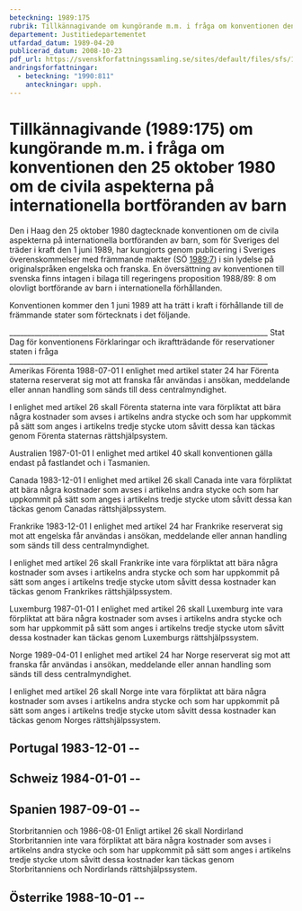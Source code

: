 ```yaml
---
beteckning: 1989:175
rubrik: Tillkännagivande om kungörande m.m. i fråga om konventionen den 25 oktober 1980 om de civila aspekterna på internationella bortföranden av barn
departement: Justitiedepartementet
utfardad_datum: 1989-04-20
publicerad_datum: 2008-10-23
pdf_url: https://svenskforfattningssamling.se/sites/default/files/sfs/1989-04/SFS1989-175.pdf
andringsforfattningar:
  - beteckning: "1990:811"
    anteckningar: upph.
---
```


# Tillkännagivande (1989:175) om kungörande m.m. i fråga om konventionen den 25 oktober 1980 om de civila aspekterna på internationella bortföranden av barn

Den i Haag den 25 oktober 1980 dagtecknade konventionen om de civila aspekterna på internationella bortföranden av barn, som för Sveriges del träder i kraft den 1 juni 1989, har kungjorts genom publicering i Sveriges överenskommelser med främmande makter (SÖ [1989:7](https://selex.se/eli/sfs/1989/7)) i sin lydelse på originalspråken engelska och franska. En översättning av konventionen till svenska finns intagen i bilaga till regeringens proposition 1988/89: 8 om olovligt bortförande av barn i internationella förhållanden.

Konventionen kommer den 1 juni 1989 att ha trätt i kraft i förhållande till de främmande stater som förtecknats i det följande.

________________________________________________________________________ Stat                    Dag för konventionens   Förklaringar och ikraftträdande för      reservationer staten i fråga ________________________________________________________________________ Amerikas Förenta        1988-07-01              I enlighet med artikel stater                                          24 har Förenta staterna reserverat sig mot att franska får användas i ansökan, meddelande eller annan handling som sänds till dess centralmyndighet.

I enlighet med artikel 26 skall Förenta staterna inte vara förpliktat att bära några kostnader som avses i artikelns andra stycke och som har uppkommit på sätt som anges i artikelns tredje stycke utom såvitt dessa kan täckas genom Förenta staternas rättshjälpsystem.

Australien              1987-01-01              I enlighet med artikel 40 skall konventionen gälla endast på fastlandet och i Tasmanien.

Canada                  1983-12-01              I enlighet med artikel 26 skall Canada inte vara förpliktat att bära några kostnader som avses i artikelns andra stycke och som har uppkommit på sätt som anges i artikelns tredje stycke utom såvitt dessa kan täckas genom Canadas rättshjälpssystem.

Frankrike               1983-12-01              I enlighet med artikel 24 har Frankrike reserverat sig mot att engelska får användas i ansökan, meddelande eller annan handling som sänds till dess centralmyndighet.

I enlighet med artikel 26 skall Frankrike inte vara förpliktat att bära några kostnader som avses i artikelns andra stycke och som har uppkommit på sätt som anges i artikelns tredje stycke utom såvitt dessa kostnader kan täckas genom Frankrikes rättshjälpssystem.

Luxemburg               1987-01-01              I enlighet med artikel 26 skall Luxemburg inte vara förpliktat att bära några kostnader som avses i artikelns andra stycke och som har uppkommit på sätt som anges i artikelns tredje stycke utom såvitt dessa kostnader kan täckas genom Luxemburgs rättshjälpssystem.

Norge           1989-04-01                      I enlighet med artikel 24 har Norge reserverat sig  mot att franska får användas i ansökan, meddelande eller annan handling som sänds till dess centralmyndighet.

I enlighet med artikel 26 skall Norge inte vara förpliktat att bära några kostnader som avses i artikelns andra stycke och som har uppkommit på sätt som anges i artikelns tredje stycke utom såvitt dessa kostnader kan täckas genom Norges rättshjälpssystem.

## Portugal                1983-12-01              --

## Schweiz                 1984-01-01              --

## Spanien                 1987-09-01              --

Storbritannien och      1986-08-01              Enligt artikel 26 skall Nordirland                                      Storbritannien inte vara förpliktat att bära några kostnader som avses i artikelns andra stycke och som har uppkommit på sätt som anges i artikelns tredje stycke utom såvitt dessa kostnader kan täckas genom Storbritanniens och Nordirlands rättshjälpssystem.

## Österrike               1988-10-01              --